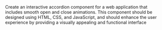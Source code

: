 Create an interactive accordion component for a web application that includes
smooth open and close animations. This component should be designed using HTML, CSS,
and JavaScript, and should enhance the user experience by providing a visually appealing
and functional interface

